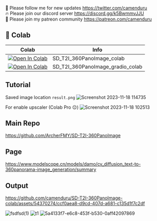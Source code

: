 🐣 Please follow me for new updates https://twitter.com/camenduru <br />
🔥 Please join our discord server https://discord.gg/k5BwmmvJJU <br />
🥳 Please join my patreon community https://patreon.com/camenduru <br />

## 🦒 Colab

| Colab | Info
| --- | --- |
[![Open In Colab](https://colab.research.google.com/assets/colab-badge.svg)](https://colab.research.google.com/github/camenduru/SD-T2I-360PanoImage-colab/blob/main/SD_T2I_360PanoImage_colab.ipynb) | SD_T2I_360PanoImage_colab
[![Open In Colab](https://colab.research.google.com/assets/colab-badge.svg)](https://colab.research.google.com/github/camenduru/SD-T2I-360PanoImage-colab/blob/main/SD_T2I_360PanoImage_gradio_colab.ipynb) | SD_T2I_360PanoImage_gradio_colab

## Tutorial
Saved image location `result.png`
![Screenshot 2023-11-18 114735](https://github.com/camenduru/SD-T2I-360PanoImage-colab/assets/54370274/a6698740-605e-4fc8-8595-e10a477f623e)

For enable upscaler (Colab Pro 😐)
![Screenshot 2023-11-18 102513](https://github.com/camenduru/SD-T2I-360PanoImage-colab/assets/54370274/d3b6707b-b019-4bd7-8237-2fcff0263a53)

## Main Repo
https://github.com/ArcherFMY/SD-T2I-360PanoImage

## Page
https://www.modelscope.cn/models/damo/cv_diffusion_text-to-360panorama-image_generation/summary

## Output

https://github.com/camenduru/SD-T2I-360PanoImage-colab/assets/54370274/ccf0aea8-d9cd-407d-a681-c135d1f7c2df

![fsdfsd(1)](https://github.com/camenduru/SD-T2I-360PanoImage-colab/assets/54370274/62e92673-a1a2-4ce7-a423-aa1f43c8f0aa)
![t1](https://github.com/camenduru/SD-T2I-360PanoImage-colab/assets/54370274/c011995d-521e-4867-ac2d-64c63803018e)
![5a4133f7-e6c8-453f-b530-0aff42097869](https://github.com/camenduru/SD-T2I-360PanoImage-colab/assets/54370274/ecff1641-b250-4674-8521-6f7d1618d15a)


